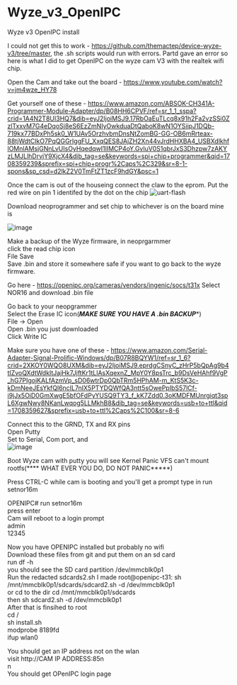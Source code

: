 # Wyze_v3_OpenIPC
Wyze v3 OpenIPC install

I could not get this to work - https://github.com/themactep/device-wyze-v3/tree/master, the .sh scripts would run with errors. Partd gave an error so here is what I did to get OpenIPC on the wyze cam V3 with the realtek wifi chip.

Open the Cam and take out the board - https://www.youtube.com/watch?v=jm4wze_HY78

Get yourself one of these - https://www.amazon.com/ABSOK-CH341A-Programmer-Module-Adapter/dp/B08HH6CPVF/ref=sr_1_1_sspa?crid=1A4N2T8UI3HQ7&dib=eyJ2IjoiMSJ9.17RbOaEuTLcq8x91h2Fa2vzSSi0ZzlTxxvM7G4eDqoSj8eS6EzZmNIyOwkduaDtQaboK8wN1OYSiipJ1DQb-719kx77BDxPh5sk0_W1UAv5OrzhvbmDnsNtZomBG-GG-OB6mRrteax-88tjWdtClkO7PqQGGrIggFU_XxqQES8JAjZH2Xn44vJrdHHXBA4_USBXdlkhflOMnlAMsjGNnLvUIsOyHqedqwI1lIMCP4oY.GvluV0S1qbrJxS3Dhzpw7zAKYzLMJLlhDrvjY9XjcX4&dib_tag=se&keywords=spi+chip+programmer&qid=1708359239&sprefix=spi+chip+progr%2Caps%2C329&sr=8-1-spons&sp_csd=d2lkZ2V0TmFtZT1zcF9hdGY&psc=1

Once the cam is out of the houseing connect the claw to the eprom. Put the red wire on pin 1 identifed by the dot on the chip 
![uart-flash](https://github.com/freshfitz/Wyze_v3_OpenIPC/assets/7000841/0fd8f51c-ecc7-4aee-9e0a-6cfa680368c1)


Download neoprogrammer and set chip to whichever is on the board mine is

![image](https://github.com/freshfitz/Wyze_v3_OpenIPC/assets/7000841/475927b5-5b3a-4835-8cd1-89386de182bc)

Make a backup of the Wyze firmware, in neoprgarmmer<br />
click the read chip icon<br />
File Save<br />
Save .bin and store it somewhere safe if you want to go back to the wyze firmware.

Go here - https://openipc.org/cameras/vendors/ingenic/socs/t31x Select NOR16 and download .bin file

Go back to your neopgrammer<br />
Select the Erase IC icon(***MAKE SURE YOU HAVE A .bin BACKUP****)<br />
File -> Open<br />
Open .bin you just downloaded<br />
Click Write IC<br />

Make sure you have one of these - https://www.amazon.com/Serial-Adapter-Signal-Prolific-Windows/dp/B07R8BQYW1/ref=sr_1_6?crid=2XKOY0WQO8UXM&dib=eyJ2IjoiMSJ9.eprdgCSnyC_zHrP5bQpAg9b4tIZvoQXdtWdkItJajHk7JjftKr1tLlAsXqexnZ_MpY0Y8psTrc_b9DsVeHAhf9VgP_hG7PIgojKALfAzmVp_sD06wtrDp0QbTRm5HPhAM-m_KtS5K3c-kDmNeeJEsYkfQl6ncIL7nIX5PTYDQWfQA3ntt5sOwePpIbS57lCf-i9jJx5OiD0GmXwgE5bfOFdPyYUSQ9TY3_f_kK7Zdd0.3oKMDFMUnrgiqt3spL6XgwNwy8NKanLwqog5LLMkhB8&dib_tag=se&keywords=usb+to+ttl&qid=1708359627&sprefix=usb+to+ttl%2Caps%2C100&sr=8-6

Connect this to the GRND, TX and RX pins<br />
Open Putty<br />
Set to Serial, Com port, and <br />
![image](https://github.com/freshfitz/Wyze_v3_OpenIPC/assets/7000841/0c55b0a2-d98f-4eca-85a7-7c0b98838362)

Boot Wyze cam with putty you will see Kernel Panic VFS can't mount rootfs(**** WHAT EVER YOU DO, DO NOT PANIC*****)<br />

Press CTRL-C while cam is booting and you'll get a prompt type in run setnor16m

OPENIPC# run setnor16m<br />
press enter<br />
Cam will reboot to a login prompt<br />
admin<br />
12345

Now you have OPENIPC installed but probably no wifi<br />
Download these files from git and put them on an sd card<br>
run df -h<br>
you should see the SD card partition /dev/mmcblk0p1<br>
Run the redacted sdcards2.sh I made
root@openipc-t31: sh /mnt/mmcblk0p1/sdcards/sdcard2.sh -d /dev/mmcblk0p1<br>
or cd to the dir cd /mnt/mmcblk0p1/sdcards<br>
then sh sdcard2.sh -d /dev/mmcblk0p1<br>
After that is finsihed to root<br/>
cd /<br/>
sh install.sh<br/>
modprobe 8189fd<br/>
ifup wlan0<br/>

You should get an IP address not on the wlan<br>
visit http://CAM IP ADDRESS:85n<br>
n<br>
You should get OPenIPC login page








